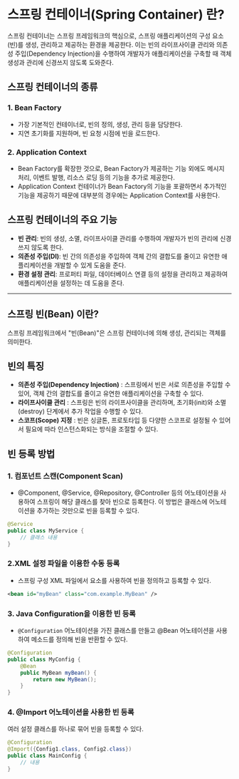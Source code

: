 # 스프링 컨테이너(Spring Container) 란?

스프링 컨테이너는 스프링 프레임워크의 핵심으로, 스프링 애플리케이션의 구성 요소(빈)를 생성, 관리하고 제공하는 환경을 제공한다. 이는 빈의 라이프사이클 관리와 의존성 주입(Dependency Injection)을 수행하여 개발자가 애플리케이션을 구축할 때 객체 생성과 관리에 신경쓰지 않도록 도와준다.

## 스프링 컨테이너의 종류

### 1. Bean Factory

- 가장 기본적인 컨테이너로, 빈의 정의, 생성, 관리 등을 담당한다. 
- 지연 초기화를 지원하며, 빈 요청 시점에 빈을 로드한다.

### 2. Application Context

- Bean Factory를 확장한 것으로, Bean Factory가 제공하는 기능 외에도 메시지 처리, 이벤트 발행, 리소스 로딩 등의 기능을 추가로 제공한다.
- Application Context 컨테이너가 Bean Factory의 기능을 포괄하면서 추가적인 기능을 제공하기 때문에 대부분의 경우에는 Application Context를 사용한다.

## 스프링 컨테이너의 주요 기능

- **빈 관리**: 빈의 생성, 소멸, 라이프사이클 관리를 수행하여 개발자가 빈의 관리에 신경쓰지 않도록 한다.
- **의존성 주입(DI)**: 빈 간의 의존성을 주입하여 객체 간의 결합도를 줄이고 유연한 애플리케이션을 개발할 수 있게 도움을 준다.
- **환경 설정 관리**: 프로퍼티 파일, 데이터베이스 연결 등의 설정을 관리하고 제공하여 애플리케이션을 설정하는 데 도움을 준다.

---

## 스프링 빈(Bean) 이란?
스프링 프레임워크에서 "빈(Bean)"은 스프링 컨테이너에 의해 생성, 관리되는 객체를 의미한다.

## 빈의 특징
- **의존성 주입(Dependency Injection)** : 스프링에서 빈은 서로 의존성을 주입할 수 있어, 객체 간의 결합도를 줄이고 유연한 애플리케이션을 구축할 수 있다.
- **라이프사이클 관리** : 스프링은 빈의 라이프사이클을 관리하며, 초기화(init)와 소멸(destroy) 단계에서 추가 작업을 수행할 수 있다.
- **스코프(Scope) 지정** : 빈은 싱글톤, 프로토타입 등 다양한 스코프로 설정될 수 있어서 필요에 따라 인스턴스화되는 방식을 조절할 수 있다.

## 빈 등록 방법
### 1. 컴포넌트 스캔(Component Scan)
- @Component, @Service, @Repository, @Controller 등의 어노테이션을 사용하여 스프링이 해당 클래스를 찾아 빈으로 등록한다. 이 방법은 클래스에 어노테이션을 추가하는 것만으로 빈을 등록할 수 있다.
```java
@Service
public class MyService {
    // 클래스 내용
}
```

### 2.XML 설정 파일을 이용한 수동 등록
- 스프링 구성 XML 파일에서 <bean> 요소를 사용하여 빈을 정의하고 등록할 수 있다.
```xml
<bean id="myBean" class="com.example.MyBean" />
```

### 3. Java Configuration을 이용한 빈 등록
- `@Configuration` 어노테이션을 가진 클래스를 만들고 @Bean 어노테이션을 사용하여 메소드를 정의해 빈을 반환할 수 있다.
```java
@Configuration
public class MyConfig {
    @Bean
    public MyBean myBean() {
        return new MyBean();
    }
}
```

### 4. @Import 어노테이션을 사용한 빈 등록
여러 설정 클래스를 하나로 묶어 빈을 등록할 수 있다.
```java
@Configuration
@Import({Config1.class, Config2.class})
public class MainConfig {
    // 내용
}
```